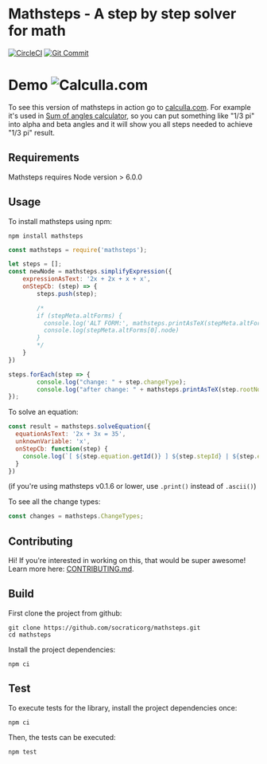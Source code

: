 # Mathsteps - A step by step solver for math

[![CircleCI](https://circleci.com/gh/kemu-studio/mathsteps.svg?style=svg)](https://app.circleci.com/pipelines/github/kemu-studio/mathsteps.svg)
[![Git Commit](https://img.shields.io/github/last-commit/kemu-studio/mathsteps.svg?style=flat)](https://github.com/kemu-studio/mathsteps/commits/master)

# Demo ![Calculla.com](https://calculla.com/g/calculla_logo_small_32.png)

To see this version of mathsteps in action go to [calculla.com](https://calculla.com). For example it's used in [Sum of angles calculator](https://calculla.com/sum_of_angles_in_triangle), so you can put something like "1/3 pi" into alpha and beta angles and it will show you all steps needed to achieve "1/3 pi" result.

## Requirements

Mathsteps requires Node version > 6.0.0

## Usage

To install mathsteps using npm:

    npm install mathsteps

```js
const mathsteps = require('mathsteps');

let steps = [];
const newNode = mathsteps.simplifyExpression({
    expressionAsText: '2x + 2x + x + x',
    onStepCb: (step) => {
        steps.push(step);

        /*
        if (stepMeta.altForms) {
          console.log('ALT FORM:', mathsteps.printAsTeX(stepMeta.altForms[0].node))
          console.log(stepMeta.altForms[0].node)
        }
        */
    }
})

steps.forEach(step => {
        console.log("change: " + step.changeType);                              // change: ADD_POLYNOMIAL_TERMS
        console.log("after change: " + mathsteps.printAsTeX(step.rootNode));    // after change: 6 x
});
```

To solve an equation:
```js
const result = mathsteps.solveEquation({
  equationAsText: '2x + 3x = 35',
  unknownVariable: 'x',
  onStepCb: function(step) {
    console.log(`[ ${step.equation.getId()} ] ${step.stepId} | ${step.equation}`)
  }
})
```

(if you're using mathsteps v0.1.6 or lower, use `.print()` instead of `.ascii()`)

To see all the change types:
```js
const changes = mathsteps.ChangeTypes;
```

## Contributing

Hi! If you're interested in working on this, that would be super awesome!
Learn more here: [CONTRIBUTING.md](CONTRIBUTING.md).

## Build

First clone the project from github:

    git clone https://github.com/socraticorg/mathsteps.git
    cd mathsteps

Install the project dependencies:

    npm ci

## Test

To execute tests for the library, install the project dependencies once:

    npm ci

Then, the tests can be executed:

    npm test
